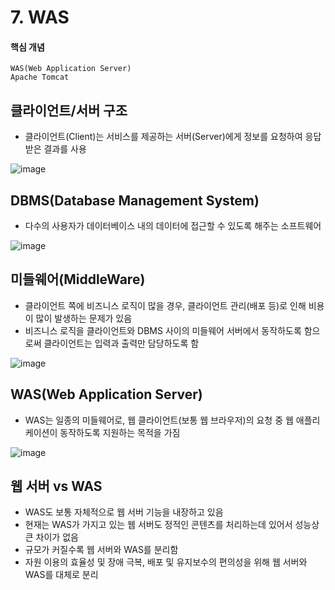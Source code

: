 # 7. WAS
#### 핵심 개념
```
WAS(Web Application Server)
Apache Tomcat
```

## 클라이언트/서버 구조
- 클라이언트(Client)는 서비스를 제공하는 서버(Server)에게 정보를 요청하여 응답받은 결과를 사용

![image](https://user-images.githubusercontent.com/57928612/112712248-7bd98100-8f11-11eb-9503-1d5b99e6fa4a.png)

## DBMS(Database Management System)
- 다수의 사용자가 데이터베이스 내의 데이터에 접근할 수 있도록 해주는 소프트웨어

![image](https://user-images.githubusercontent.com/57928612/112712261-96135f00-8f11-11eb-8bf8-118b04611005.png)

## 미들웨어(MiddleWare)
- 클라이언트 쪽에 비즈니스 로직이 많을 경우, 클라이언트 관리(배포 등)로 인해 비용이 많이 발생하는 문제가 있음
- 비즈니스 로직을 클라이언트와 DBMS 사이의 미들웨어 서버에서 동작하도록 함으로써 클라이언트는 입력과 출력만 담당하도록 함

![image](https://user-images.githubusercontent.com/57928612/112712274-c4913a00-8f11-11eb-8488-a27f68dc0b04.png)

## WAS(Web Application Server)
- WAS는 일종의 미들웨어로, 웹 클라이언트(보통 웹 브라우저)의 요청 중 웹 애플리케이션이 동작하도록 지원하는 목적을 가짐

![image](https://user-images.githubusercontent.com/57928612/112712291-e4286280-8f11-11eb-8778-beec380be60d.png)

## 웹 서버 vs WAS
- WAS도 보통 자체적으로 웹 서버 기능을 내장하고 있음
- 현재는 WAS가 가지고 있는 웹 서버도 정적인 콘텐츠를 처리하는데 있어서 성능상 큰 차이가 없음
- 규모가 커질수록 웹 서버와 WAS를 분리함
- 자원 이용의 효율성 및 장애 극복, 배포 및 유지보수의 편의성을 위해 웹 서버와 WAS를 대체로 분리

